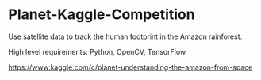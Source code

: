 # Planet-Kaggle-Competition

Use satellite data to track the human footprint in the Amazon rainforest.

High level requirements: Python, OpenCV, TensorFlow

https://www.kaggle.com/c/planet-understanding-the-amazon-from-space
